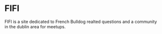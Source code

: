 # FIFI

FIFI is a site dedicated to French Bulldog realted questions and a community in the dublin area for meetups.
